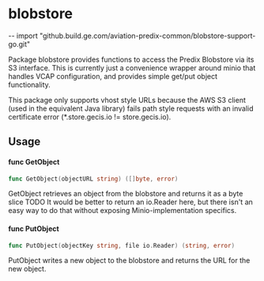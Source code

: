# blobstore
--
    import "github.build.ge.com/aviation-predix-common/blobstore-support-go.git"

Package blobstore provides functions to access the Predix Blobstore via its S3
interface. This is currently just a convenience wrapper around minio that
handles VCAP configuration, and provides simple get/put object functionality.

This package only supports vhost style URLs because the AWS S3 client (used in
the equivalent Java library) fails path style requests with an invalid
certificate error (*.store.gecis.io != store.gecis.io).

## Usage

#### func  GetObject

```go
func GetObject(objectURL string) ([]byte, error)
```
GetObject retrieves an object from the blobstore and returns it as a byte slice
TODO It would be better to return an io.Reader here, but there isn't an easy way
to do that without exposing Minio-implementation specifics.

#### func  PutObject

```go
func PutObject(objectKey string, file io.Reader) (string, error)
```
PutObject writes a new object to the blobstore and returns the URL for the new
object.
